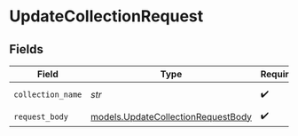 # UpdateCollectionRequest


## Fields

| Field                                                                          | Type                                                                           | Required                                                                       | Description                                                                    |
| ------------------------------------------------------------------------------ | ------------------------------------------------------------------------------ | ------------------------------------------------------------------------------ | ------------------------------------------------------------------------------ |
| `collection_name`                                                              | *str*                                                                          | :heavy_check_mark:                                                             | Collection name.                                                               |
| `request_body`                                                                 | [models.UpdateCollectionRequestBody](../models/updatecollectionrequestbody.md) | :heavy_check_mark:                                                             | N/A                                                                            |